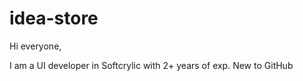# idea-store

Hi everyone,
 
   I am a UI developer in Softcrylic with 2+ years of exp. New to GitHub
